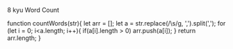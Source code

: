 8 kyu
Word Count

function countWords(str){
  let arr = [];
  let a = str.replace(/\s/g, ',').split(',');
  for (let i = 0; i<a.length; i++){
    if(a[i].length > 0)
      arr.push(a[i]);
  }
  return arr.length;
}
